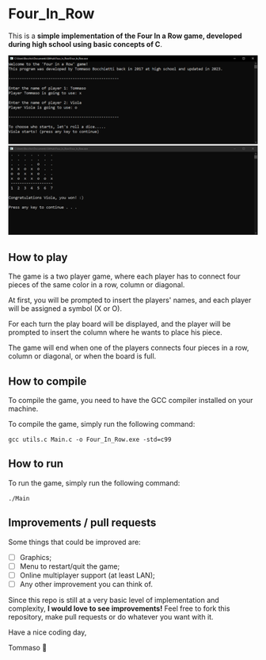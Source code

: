 # Four_In_Row

This is a **simple implementation of the Four In a Row game, developed during high school using basic concepts of C**.

![Initial board screenshot](Img/Initial_Screen.png)
![Winning board screenshot](Img/Winning_Screen.png)

## How to play

The game is a two player game, where each player has to connect four pieces of the same color in a row, column or diagonal.

At first, you will be prompted to insert the players' names, and each player will be assigned a symbol (X or O).

For each turn the play board will be displayed, and the player will be prompted to insert the column where he wants to place his piece.

The game will end when one of the players connects four pieces in a row, column or diagonal, or when the board is full.

## How to compile

To compile the game, you need to have the GCC compiler installed on your machine.

To compile the game, simply run the following command:

```shell
gcc utils.c Main.c -o Four_In_Row.exe -std=c99
```

## How to run

To run the game, simply run the following command:

```shell
./Main
```

## Improvements / pull requests

Some things that could be improved are:
- [ ] Graphics;
- [ ] Menu to restart/quit the game;
- [ ] Online multiplayer support (at least LAN);
- [ ] Any other improvement you can think of.

Since this repo is still at a very basic level of implementation and complexity, **I would love to see improvements!**
Feel free to fork this repository, make pull requests or do whatever you want with it.


Have a nice coding day,

Tommaso :panda_face:



